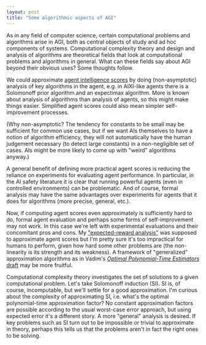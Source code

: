 ```yaml
---
layout: post
title: "Some algorithmic aspects of AGI"
---
```


As in any field of computer science, certain computational problems and
algorithms arise in AGI, both as central objects of study and ad hoc components
of systems.
Computational complexity theory and design and analysis of algorithms are
theoretical fields that look at computational problems and algorithms in
general.
What can these fields say about AGI beyond their obvious uses?
Some thoughts follow.

We could approximate [agent intelligence scores][scores] by doing
(non-asymptotic) analysis of key algorithms in the agent, e.g. in AIXI-like
agents there is a Solomonoff prior algorithm and an expectimax algorithm.
More is known about analysis of algorithms than analysis of agents, so
this might make things easier.
Simplified agent scores could also mean simpler self-improvement processes.

(Why non-asymptotic?
The tendency for constants to be small may be sufficient for common use cases,
but if we want AIs themselves to have a notion of algorithm efficiency,
they will not automatically have the human judgement necessary (to detect
large constants) in a non-negligible set of cases.
AIs might be more likely to come up with "weird" algorithms anyway.)

A general benefit of defining more practical agent scores is reducing the
reliance on experiments for evaluating agent performance.
In particular, in the AI safety literature it is clear that running powerful
agents (even in controlled environments) can be problematic.
And of course, formal analysis may have the same advantages over experiments
for agents that it does for algorithms (more precise, general, etc.).

Now, if computing agent scores even approximately is sufficiently hard to do,
formal agent evaluation and perhaps some forms of self-improvement may not
work.
In this case we're left with experimental evaluations and their concomitant
pros and cons.
My ["expected-reward analysis"][aoaapa] was supposed to approximate agent
scores but I'm pretty sure it's too impractical for humans to perform, given
how hard some other problems are (the non-linearity is its strength and its
weakness).
A framework of "generalized" approximation algorithms as in Vadim's [_Optimal
Polynomial-Time Estimators_ draft][optimalpredictors] may be more fruitful.

Computational complexity theory investigates the set of solutions to a given
computational problem.
Let's take Solomonoff induction (SI).
SI is, of course, incomputable, but we'll settle for a good approximation.
I'm curious about the complexity of approximating SI, i.e. what's the optimal
polynomial-time approximation factor?
No constant approximation factors are possible according to the usual
worst-case error approach, but using expected error it's a different story.
A more "general" analysis is desired.
If key problems such as SI turn out to be impossible or trivial to approximate
in theory, perhaps this tells us that the problems aren't in fact the right
ones to be solving.


[aoaapa]: http://arxiv.org/abs/1601.03411
[optimalpredictors]: https://github.com/antiquark/FAI/tree/master/Optimal%20Predictors
[scores]: http://arxiv.org/abs/0712.3329
